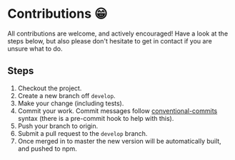 # Contributions 😁

All contributions are welcome, and actively encouraged! Have a look at the steps below, but also please don't hesitate to get in contact if you are unsure what to do.

## Steps
1. Checkout the project.
2. Create a new branch off `develop`.
3. Make your change (including tests).
4. Commit your work. Commit messages follow [conventional-commits](https://www.conventionalcommits.org/en/v1.0.0/) syntax (there is a pre-commit hook to help with this).
5. Push your branch to origin.
6. Submit a pull request to the `develop` branch.
7. Once merged in to master the new version will be automatically built, and pushed to npm.